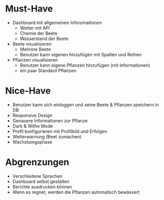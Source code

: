 # Must-Have
+ Dashboard mit allgemeinen Inforomationen
  + Wetter mit API
  + Chemie der Beete
  + Wasserstand der Beete
+ Beete visualisieren
  + Mehrere Beete 
  + Benutzer kann eigenen hinzufügen mit Spalten und Reihen
+ Pflanzen visualisieren
  + Benutzer kann eigene Pflanzen hinzufügen (mit Informationen)
  + ein paar Standard Pflanzen

# Nice-Have
+ Benutzer kann sich einloggen und seine Beete & Pflanzen speichern in DB
+ Responsive Design
+ Genauere Informationen zur Pflanze
+ Dark & Withe Mode
+ Profil konfigurieren mit Profilbild und Erfolgen
+ Wetterwarnung (Beet zumachen)
+ Wachstumgsphase

# Abgrenzungen
+ Verschiedene Sprachen
+ Dashboard selbst gestalten
+ Berichte ausdrucken können
+ Wenn es regnet, werden die Pflanzen automatisch bewässert
